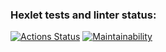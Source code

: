 ### Hexlet tests and linter status:
[![Actions Status](https://github.com/Reajl/python-project-49/workflows/hexlet-check/badge.svg)](https://github.com/Reajl/python-project-49/actions)
[![Maintainability](https://api.codeclimate.com/v1/badges/9907d6d62516e7e653af/maintainability)](https://codeclimate.com/github/Reajl/python-project-49/maintainability)
